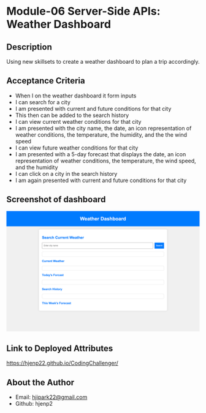 # Module-06 Server-Side APIs: Weather Dashboard

## Description
Using new skillsets to create a weather dashboard to plan a trip accordingly.

## Acceptance Criteria
- When I on the weather dashboard it form inputs
- I can search for a city
- I am presented with current and future conditions for that city
- This then can be added to the search history
- I can view current weather conditions for that city
- I am presented with the city name, the date, an icon representation of weather conditions, the temperature, the humidity, and the the wind speed
- I can view future weather conditions for that city
- I am presented with a 5-day forecast that displays the date, an icon representation of weather conditions, the temperature, the wind speed, and the humidity
- I can click on a city in the search history
- I am again presented with current and future conditions for that city

## Screenshot of dashboard
![weather dashboard](screencapture-127-0-0-1-5500-index-html-2023-11-13-23_09_48.png)

## Link to Deployed Attributes
https://hjenp22.github.io/CodingChallenger/
 
## About the Author
- Email: hjipark22@gmail.com
- Github: hjenp2